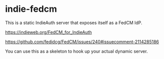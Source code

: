 # indie-fedcm

This is a static IndieAuth server that exposes itself as a FedCM IdP.

https://indieweb.org/FedCM_for_IndieAuth

https://github.com/fedidcg/FedCM/issues/240#issuecomment-2114285186

You can use this as a skeleton to hook up your actual dynamic server.
